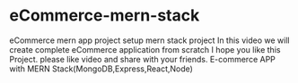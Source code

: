 # eCommerce-mern-stack
eCommerce mern app project setup mern stack project In this video we will create complete eCommerce application from scratch I hope you like this Project. please like video and share with your friends. E-commerce APP with MERN Stack(MongoDB,Express,React,Node)
